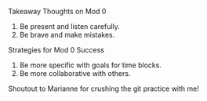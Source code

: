 Takeaway Thoughts on Mod 0
1. Be present and listen carefully.
2. Be brave and make mistakes.

Strategies for Mod 0 Success
1. Be more specific with goals for time blocks.
2. Be more collaborative with others.

Shoutout to Marianne for crushing the git practice with me!
